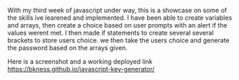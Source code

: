 With my third week of javascript under way, this is a showcase on some of the skills ive learened and implemented. I have been able to create variables and arrays, then create a choice based on user prompts with an alert if the values werent met. I then made if statements to create several several brackets to store users choice. we then take the users choice and generate the password based on the arrays given.

Here is a screenshot and a working deployed link
https://bkness.github.io/javascript-key-generator/

